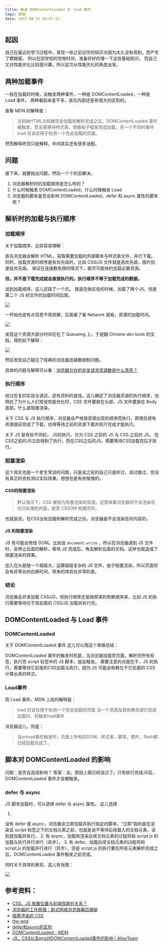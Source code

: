 ```yaml
---
title: 解读 DOMContentLoaded 与 load 事件
tags: 前端
date: 2017-08-31 09:07:22
---
```


## 起因

自己在最近的学习过程中，发现一些之前记住的知识点因为太久没有用到，而产生了模糊感。
所以在回学校的空隙时间，准备好好的理一下这些基础知识。
而自己又对性能优化比较感兴趣，所以这次从性能优化的角度出发。

## 两种加载事件

一般在加载的时候，会触发两种事件，一种是 DOMContentLoaded，一种是 Load 事件。
两种看起来差不多，其实内部还是有很大的区别的。

查看 MDN 的解释是：

> 当初始HTML文档被完全加载和解析完成之后，DOMContentLoaded 事件被触发，而无需等待样式表、图像和子框架完成加载。另一个不同的事件 load 应该仅用于检测一个完全加载的页面。 

然而解释终究只是解释，中间其实还有很多谜题。

## 问题

接下来，就要抛出问题，然后一个个的去解决。

1. 浏览器解析时的加载顺序是怎么样的？
2. 什么时候触发 DOMContentLoaded，什么时候触发 Load
3. 浏览器的脚本是否会影响 DOMContentLoaded，defer 和 async 属性的脚本呢？

## 解析时的加载与执行顺序

### 加载顺序

关于加载顺序，比较容易理解：

首先浏览器会解析 HTML，获取需要加载的外部脚本与样式表文件，并行下载。
同时，加载资源的顺序是有优先级的，比如 CSS/JS 文件就是高优先级，图片则是低优先级。
保证在连接数有限的情况下，能尽可能快的加载必要资源。

**但，并不是下载完成就会直接执行的。执行顺序不等于加载完成的数据。**

说到加载顺序，这儿还踩了一个坑。
就是在做实验的时候，加载了两个JS，但是第二个 JS 的文件的加载时间后面。

![](http://ipic-666.oss-cn-hangzhou.aliyuncs.com/2017-08-31-050241.jpg)

一开始也是有点百思不得其解，后面看了看 Network 面板，资源的加载时间。

![](http://ipic-666.oss-cn-hangzhou.aliyuncs.com/2017-08-31-050331.jpg)

发现这个资源大部分时间花在了 Queueing 上，于是翻 Chrome dev tools 的文档，得到如下解释：

![](http://ipic-666.oss-cn-hangzhou.aliyuncs.com/2017-08-31-050548.jpg)

然后发现自己碰见了经典的浏览器连接数限制问题。

具体的问题与解释可以看：[浏览器允许的并发请求资源数是什么意思？](https://www.zhihu.com/question/20474326)

### 执行顺序

经过反复的实验与调试，还有资料的查找。这儿确定了浏览器资源的执行顺序，也明白了为什么人们常说性能优化时，CSS 文件要放在头部，JS 文件要放在 Body 底部，什么是阻塞渲染。

关于 CSS 与 JS 执行顺序，浏览器会严格按资源出现的顺序而执行。即使后续有资源提前完成了下载，也得等待之前的资源下载并执行完成才能执行。

关于 JS 是有些不同的， JS的执行，分为 CSS 之前的 JS 与 CSS 之后的 JS。
在CSS之前的JS立刻得到了执行，而在CSS之后的JS，需要等待CSS加载完后才执行。

### 阻塞渲染

这个其实也是一个老生常谈的问题，只是说之前的自己只是听过，谈过做过，但没有真正的去检测过实际效果。想想也是有些惭愧的。

#### CSS的阻塞渲染

> 默认情况下，CSS 被视为阻塞渲染的资源，这意味着浏览器将不会渲染任何已处理的内容，直至 CSSOM 构建完毕。

也就是说，在CSS没有加载和解析完成之前，浏览器是不会渲染任何内容的。

#### JS 的阻塞渲染

JS 有可能会修改 DOM。比如说 `document.write` ，所以在浏览器遇到 JS 文件时，会停止后面的解析，等待 JS 完成后，再去解析后面的文档。这样也就造成了阻塞渲染的效果。

加入在头部放一个超级大，运算超级复杂的 JS 文件，由于阻塞渲染，所以页面将会有非常长的白屏时间，带来的体验也非常的差。

### 结论

浏览器会并发加载 CSS/JS，但执行顺序还是按原来的依赖顺序来，比如 JS 的执行需要等待位于其前面的 CSS/JS 加载并执行完。

## DOMContentLoaded 与 Load 事件

### DOMContentLoaded

关于 DOMContentLoaded 事件
这儿可以用这个来做总结：

DOMContentLoaded 事件的触发时机是，当浏览器加载完页面，解析完所有标签，执行完 script 标签中的 JS 脚本，就会触发。
需要注意的点就在于，JS 的执行，需要等待它前面的CSS加载与执行，因为 JS 可能会依赖位于它前面的 CSS 计算出来的样式。

### Load事件
而 Load 事件，MDN 上给的解释是：

>  load 应该仅用于检测一个完全加载的页面
>  当一个资源及其依赖资源已完成加载时，将触发load事件

浏览器这儿，则是：
> 当onload事件触发时，页面上所有的DOM，样式表，脚本，图片，flash都已经加载完成了。

## 脚本对 DOMContentLoaded 的影响

问题：是否会造成影响？
答案：会，原因上面已经说过了。只有执行完成JS后，DOMContentLoaded 事件才会被触发。

### defer 与 async

JS 脚本加载时，可以选择 defer 与 async 属性。
这儿选择

>
1. <script src="script.js"></script>
没有 defer 或 async，浏览器会立即加载并执行指定的脚本，“立即”指的是在渲染该 script 标签之下的文档元素之前，也就是说不等待后续载入的文档元素，读到就加载并执行。
2. <script async src="script.js"></script>
有 async，加载和渲染后续文档元素的过程将和 script.js 的加载与执行并行进行（异步）。
3. <script defer src="myscript.js"></script>
有 defer，加载后续文档元素的过程将和 script.js 的加载并行进行（异步），但是 script.js 的执行要在所有元素解析完成之后，DOMContentLoaded 事件触发之前完成。

同时关于具体的表现，这儿有张图：

![](http://ipic-666.oss-cn-hangzhou.aliyuncs.com/2017-08-31-081614.jpg)

## 参考资料：

- [CSS、JS 放置位置与前端性能的关系？](https://www.zhihu.com/question/23250329)
- [浏览器的工作原理：新式网络浏览器幕后揭秘](https://www.html5rocks.com/zh/tutorials/internals/howbrowserswork/)
- [阻塞渲染的 CSS](https://developers.google.cn/web/fundamentals/performance/critical-rendering-path/render-blocking-css?hl=zh-cn)
- [the-end](https://www.w3.org/TR/html5/syntax.html#the-end)
- [defer和async的区别](https://segmentfault.com/q/1010000000640869)
- [DOMContentLoaded - MDN](https://developer.mozilla.org/zh-CN/docs/Web/Events/DOMContentLoaded)
- [JS、CSS以及img对DOMContentLoaded事件的影响 | AlloyTeam](http://www.alloyteam.com/2014/03/effect-js-css-and-img-event-of-domcontentloaded/)